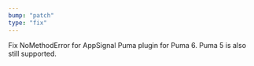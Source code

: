 ```yaml
---
bump: "patch"
type: "fix"
---
```


Fix NoMethodError for AppSignal Puma plugin for Puma 6. Puma 5 is also still supported.
